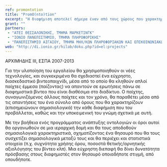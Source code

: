 ```yaml
---
ref: promontotion
title: "PromO(nto)tion"
excerpt: "Η διαφήμιση αποτελεί σήμερα έναν από τους χώρους που χαρακτηρίζονται από την μεγαλύτερη διακίνηση χρημάτων. Με το παρόν ερευνητικό έργο προτείνεται η δημιουργία ενός σημασιολογικού θησαυρού (εξελιγμένου λεξικού εννοιών) που θα μπορεί να χρησιμοποιηθεί από διαφημιστές σαν βοηθητικό εργαλείο για τον σχεδιασμό καινοτόμων και πετυχημένων διαφημίσεων, που θα λαμβάνει υπόψη του προηγούμενα σποτ αντίστοιχων προϊόντων, καθώς και την αξιολόγησή τους από καταναλωτές."
grant: ""
partners:
 - "ΑΤΕΙ ΘΕΣΣΑΛΟΝΙΚΗΣ, ΤΜΗΜΑ ΜΑΡΚΕΤΙΝΓΚ"
 - "ΙΟΝΙΟ ΠΑΝΕΠΙΣΤΗΜΙΟ, ΤΜΗΜΑ ΠΛΗΡΟΦΟΡΙΚΗΣ"
 - "ΠΑΝΕΠΙΣΤΗΜΙΟ ΑΙΓΑΙΟΥ, ΤΜΗΜΑ ΜΗΧ/ΚΩΝ ΠΛΗΡΟΦΟΡΙΑΚΩΝ ΚΑΙ ΕΠΙΚΟΙΝΩΝΙΑΚΩΝ ΣΥΣΤΗΜΑΤΩΝ"
web: "http://di.ionio.gr/hilab/doku.php?id=el:projects"
---
```


ΑΡΧΙΜΗΔΗΣ ΙΙΙ, ΕΣΠΑ 2007-2013

Για την υλοποίηση του εργαλείου θα χρησιμοποιηθούν οι νέες τεχνολογίες, και συγκεκριμένα θα σχεδιαστεί ένα εύχρηστο, διασκεδαστικό βιντεοπαιχνίδι, μέσα από το οποίο θα κληθούν απλοί παίχτες έμμεσα (παίζοντας) να απαντούν σε ερωτήσεις πάνω σε διαφημιστικά βίντεο που είναι διαθέσιμα στο διαδίκτυο. Ο παίχτης, συναγωνιζόμενος άλλους παίχτες και τον χρόνο, θα παραθέτει μέσα από τις απαντήσεις του ένα σύνολο από όρους που θα χαρακτηρίζουν (επισημειώνουν σημασιολογικά) την κάθε διαφήμιση που του προβάλλεται, καθώς και την υποκειμενική του γνώμη σχετικά με αυτή.

Με την βοήθεια ενός προγράμματος ανάπτυξης οντολογιών οι όροι αυτοί θα οργανωθούν σε μια ιεραρχική δομή και θα τους αποδοθούν σημασιολογικά χαρακτηριστικά, σχηματίζοντας ένα θησαυρό που θα τους συσχετίζει σημασιολογικά μεταξύ τους και θα περιέχει και στατιστικά στοιχεία (π.χ. συχνότητα χρήσης όρου, ποσοστά θετικής/αρνητικής αξιολόγησης του βίντεο κλπ). Μια εύχρηστη διεπαφή θα δίνει δυνατότητα πρόσβασης στους διαφημιστές στον θησαυρό οποιαδήποτε στιγμή, από οπουδήποτε.

